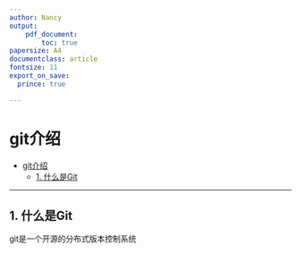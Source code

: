 ```yaml
---
author: Nancy
output:
    pdf_document:
        toc: true
papersize: A4
documentclass: article
fontsize: 11
export_on_save:
  prince: true

---
```


<!-- markdownlint-disable-file MD033 -->

# git介绍

- [git介绍](#git介绍)
  - [1. 什么是Git](#1-什么是git)

---

## 1. 什么是Git

<p>git是一个开源的分布式版本控制系统</p>
